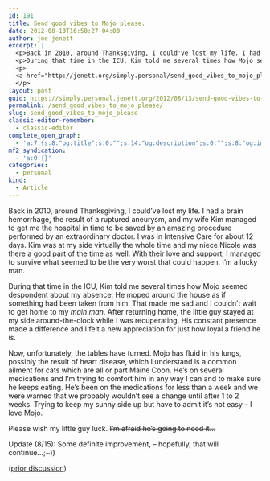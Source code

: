 ```yaml
---
id: 191
title: Send good vibes to Mojo please.
date: 2012-08-13T16:50:27-04:00
author: joe jenett
excerpt: |
  <p>Back in 2010, around Thanksgiving, I could've lost my life. I had a brain hemorrhage, the result of a ruptured aneurysm, and my wife Kim managed to get me the hospital in time to be saved by an amazing procedure performed by an extraordinary doctor. I was in Intensive Care for about 12 days. Kim was at my side virtually the whole time and my niece Nicole was there a good part of the time as well. With their love and support, I managed to survive what seemed to be the very worst that could happen. I'm a lucky man.</p>
  <p>During that time in the ICU, Kim told me several times how Mojo seemed despondent about my absence. He moped around the house as if something had been taken from him. That made me sad and I couldn't wait to get home to my <i>main man</i>. After returning home, the little guy stayed at my side around-the-clock while I was recuperating. His constant presence made a difference and I felt a new appreciation for just how loyal a friend he is.</p>
  <p>
  <a href="http://jenett.org/simply.personal/send_good_vibes_to_mojo_please/">Continue reading "Send good vibes to Mojo please." &raquo;</a>
  </p>
layout: post
guid: https://simply.personal.jenett.org/2012/08/13/send-good-vibes-to-mojo-please/
permalink: /send_good_vibes_to_mojo_please/
slug: send_good_vibes_to_mojo_please
classic-editor-remember:
  - classic-editor
complete_open_graph:
  - 'a:7:{s:8:"og:title";s:0:"";s:14:"og:description";s:0:"";s:8:"og:image";s:0:"";s:7:"og:type";s:0:"";s:12:"twitter:card";s:7:"summary";s:19:"twitter:description";s:0:"";s:15:"twitter:creator";s:0:"";}'
mf2_syndication:
  - 'a:0:{}'
categories:
  - personal
kind:
  - Article
---
```

Back in 2010, around Thanksgiving, I could’ve lost my life. I had a brain hemorrhage, the result of a ruptured aneurysm, and my wife Kim managed to get me the hospital in time to be saved by an amazing procedure performed by an extraordinary doctor. I was in Intensive Care for about 12 days. Kim was at my side virtually the whole time and my niece Nicole was there a good part of the time as well. With their love and support, I managed to survive what seemed to be the very worst that could happen. I’m a lucky man.

During that time in the ICU, Kim told me several times how Mojo seemed despondent about my absence. He moped around the house as if something had been taken from him. That made me sad and I couldn’t wait to get home to my _main man_. After returning home, the little guy stayed at my side around-the-clock while I was recuperating. His constant presence made a difference and I felt a new appreciation for just how loyal a friend he is.

<!--more-->

Now, unfortunately, the tables have turned. Mojo has fluid in his lungs, possibly the result of heart disease, which I understand is a common ailment for cats which are all or part Maine Coon. He’s on several medications and I’m trying to comfort him in any way I can and to make sure he keeps eating. He’s been on the medications for less than a week and we were warned that we probably wouldn’t see a change until after 1 to 2 weeks. Trying to keep my sunny side up but have to admit it’s not easy &ndash; I love Mojo.

Please wish my little guy luck. <strike>I’m afraid he’s going to need it...</strike>

Update (8/15): Some definite improvement, &ndash; hopefully, that will continue...;~)) 

([prior discussion](https://disqus.com/home/discussion/jenettsimplypersonal/jenettsimplypersonal_send_good_vibes_to_mojo_please/))